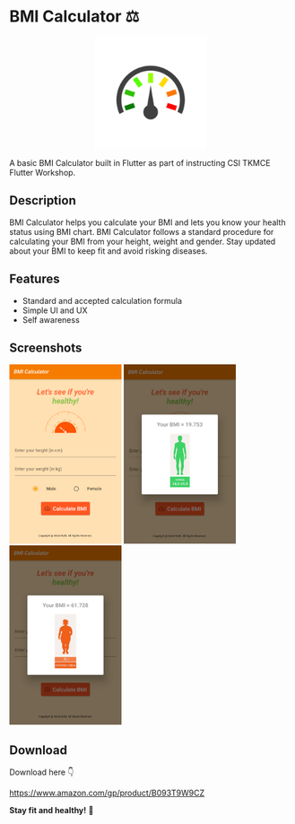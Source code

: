 # BMI Calculator ⚖

<div align="center">
  <img src="android/app/src/main/ic_launcher-playstore.png" width="200">
</div>

A basic BMI Calculator built in Flutter as part of instructing CSI TKMCE Flutter Workshop.

## Description
BMI Calculator helps you calculate your BMI and lets you know your health status using BMI chart.
BMI Calculator follows a standard procedure for calculating your BMI from your height, weight and gender. 
Stay updated about your BMI to keep fit and avoid risking diseases.

## Features
- Standard and accepted calculation formula
- Simple UI and UX
- Self awareness

## Screenshots
<img src="screenshots/1.png" width="200"> <img src="screenshots/2.png" width="200"> <img src="screenshots/3.png" width="200">

## Download
Download here 👇

https://www.amazon.com/gp/product/B093T9W9CZ

__Stay fit and healthy!__ 💪
